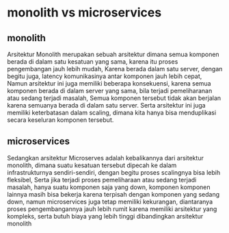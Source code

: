 # monolith vs microservices

## monolith

Arsitektur Monolith merupakan sebuah arsitektur dimana semua komponen berada di dalam satu kesatuan yang sama, karena itu proses pengembangan jauh lebih mudah, Karena berada dalam satu server, dengan begitu juga, latency komunikasinya antar komponen jauh lebih cepat, Namun arsitektur ini juga memiliki beberapa konsekuensi, karena semua komponen berada di dalam server yang sama, bila terjadi pemeliharanan atau sedang terjadi masalah, Semua komponen tersebut tidak akan berjalan karena semuanya berada di dalam satu server. Serta arsitektur ini juga memiliki keterbatasan dalam scaling, dimana kita hanya bisa menduplikasi secara keseluran komponen tersebut.

## microservices

Sedangkan arsitektur Microserves adalah kebalikannya dari arsitektur monolith, dimana suatu kesatuan tersebut dipecah ke dalam infrastrukturnya sendiri-sendiri, dengan begitu proses scalingnya bisa lebih fleksibel, Serta jika terjadi proses pemeliharaan atau sedang terjadi masalah, hanya suatu komponen saja yang down, komponen komponen lainnya masih bisa bekerja karena terpisah dengan komponen yang sedang down, namun microservices juga tetap memiliki kekurangan, diantaranya proses pengembangannya jauh lebih rumit karena memiliki arsitektur yang kompleks, serta butuh biaya yang lebih tinggi dibandingkan arsitektur monolith